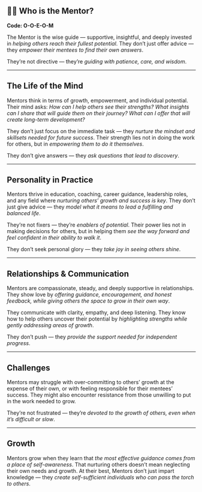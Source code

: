 ## 🧑‍🏫 Who is the Mentor?  
**Code: O-O-E-O-M**

The Mentor is the wise guide — supportive, insightful, and deeply invested in *helping others reach their fullest potential*. They don’t just offer advice — they *empower their mentees to find their own answers*.

They’re not directive — they’re *guiding with patience, care, and wisdom*.

---

## The Life of the Mind

Mentors think in terms of growth, empowerment, and individual potential. Their mind asks: *How can I help others see their strengths? What insights can I share that will guide them on their journey? What can I offer that will create long-term development?*

They don’t just focus on the immediate task — they *nurture the mindset and skillsets needed for future success*. Their strength lies not in doing the work for others, but in *empowering them to do it themselves*.

They don’t give answers — they *ask questions that lead to discovery*.

---

## Personality in Practice

Mentors thrive in education, coaching, career guidance, leadership roles, and any field where *nurturing others’ growth and success is key*. They don’t just give advice — they *model what it means to lead a fulfilling and balanced life*.

They’re not fixers — they’re *enablers of potential*. Their power lies not in making decisions for others, but in helping them *see the way forward and feel confident in their ability to walk it*.

They don’t seek personal glory — they *take joy in seeing others shine*.

---

## Relationships & Communication

Mentors are compassionate, steady, and deeply supportive in relationships. They show love by *offering guidance, encouragement, and honest feedback, while giving others the space to grow in their own way*.

They communicate with clarity, empathy, and deep listening. They know how to help others uncover their potential by *highlighting strengths while gently addressing areas of growth*.

They don’t push — they *provide the support needed for independent progress*.

---

## Challenges

Mentors may struggle with over-committing to others’ growth at the expense of their own, or with feeling responsible for their mentees’ success. They might also encounter resistance from those unwilling to put in the work needed to grow.

They’re not frustrated — they’re *devoted to the growth of others, even when it’s difficult or slow*.

---

## Growth

Mentors grow when they learn that *the most effective guidance comes from a place of self-awareness*. That nurturing others doesn’t mean neglecting their own needs and growth. At their best, Mentors don’t just impart knowledge — they *create self-sufficient individuals who can pass the torch to others*.
